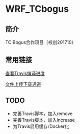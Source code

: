 # WRF_TCbogus

## 简介

TC Bogus合作项目（校创201710）

## 常用链接

[查看Travis编译进度](https://travis-ci.org/Mikubill/WRF_TCbogus/builds/)

[文件上传下载通道](https://x.ahx.jp/)

## TODO

 * 完善Travis脚本，加入remove 
 * 完善Travis脚本，加入increase 
 * 为Travis启用缓存/Docker化 


